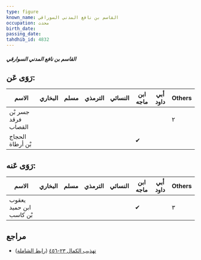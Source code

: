 ```yaml
---
type: figure
known_name: القاسم بن نافع المدني السوراقي
occupation: محدث
birth_date:
passing_date:
tahdhib_id: 4832
---
```

##### القاسم بن نافع المدني السوارقي

## رَوَى عَن:
| الاسم               | البخاري | مسلم | الترمذي | النسائي | ابن ماجه | أبي داود | Others |
| ------------------- | ------- | ---- | ------- | ------- | -------- | -------- | ------ |
| جسر بْن فرقد القصاب |         |      |         |         |          |          | ٢      |
| الحجاج بْن أرطاة    |         |      |         |         | ✔        |          |        |
## رَوَى عَنه:
| الاسم                   | البخاري | مسلم | الترمذي | النسائي | ابن ماجه | أبي داود | Others |
| ----------------------- | ------- | ---- | ------- | ------- | -------- | -------- | ------ |
| يعقوب ابن حميد بْن كاسب |         |      |         |         | ✔        |          | ٣      |
## مراجع
- [تهذيب الكمال ٢٣-٤٥٦](obsidian://open?vault=Tahdhib-al-Kamal&file=Figures/٤٨٣٢-القاسم%20بن%20نافع%20المدني%20السوارقي) ([رابط الشاملة](https://shamela.ws/book/3722/12343))